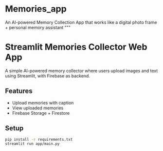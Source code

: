 # Memories_app
An AI-powered Memory Collection App that works like a digital photo frame + personal memory assistant 
"""
# Streamlit Memories Collector Web App

A simple AI-powered memory collector where users upload images and text using Streamlit, with Firebase as backend.

## Features
- Upload memories with caption
- View uploaded memories
- Firebase Storage + Firestore

## Setup
```bash
pip install -r requirements.txt
streamlit run app/main.py
```
